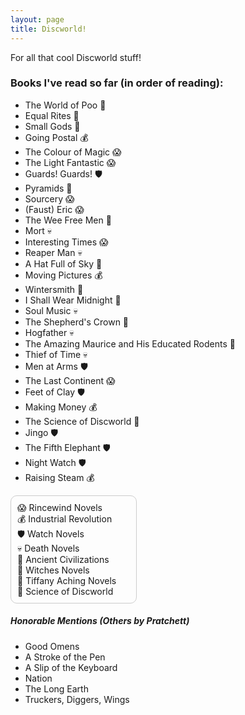 ```yaml
---
layout: page
title: Discworld!
---
```

For all that cool Discworld stuff!
### Books I've read so far (in order of reading):
* The World of Poo 💩
* Equal Rites 🧹
* Small Gods 🏺
* Going Postal 💰
* The Colour of Magic 😱
* The Light Fantastic 😱
* Guards! Guards! 🛡️
* Pyramids 🏺
* Sourcery 😱
* (Faust) Eric 😱
* The Wee Free Men 🐑
* Mort 💀
* Interesting Times 😱
* Reaper Man 💀
* A Hat Full of Sky 🐑
* Moving Pictures 💰
* Wintersmith 🐑
* I Shall Wear Midnight 🐑
* Soul Music 💀
* The Shepherd's Crown 🐑
* Hogfather 💀
* The Amazing Maurice and His Educated Rodents 🐀
* Thief of Time 💀
* Men at Arms 🛡️
* The Last Continent 😱
* Feet of Clay 🛡️
* Making Money 💰
* The Science of Discworld 🧪
* Jingo 🛡️
* The Fifth Elephant 🛡️
* Night Watch 🛡️
* Raising Steam 💰

<div style="border: 1px solid #ccc; padding: 10px; border-radius: 10px; width: 25%; max-width: 300px; min-width: 180px;">
😱 Rincewind Novels<br>
💰 Industrial Revolution<br>
🛡️ Watch Novels<br>
💀 Death Novels<br>
🏺 Ancient Civilizations<br>
🧹 Witches Novels<br>
🐑 Tiffany Aching Novels<br>
🧪 Science of Discworld 
</div>



##### Honorable Mentions (Others by Pratchett)
* Good Omens
* A Stroke of the Pen
* A Slip of the Keyboard
* Nation
* The Long Earth
* Truckers, Diggers, Wings